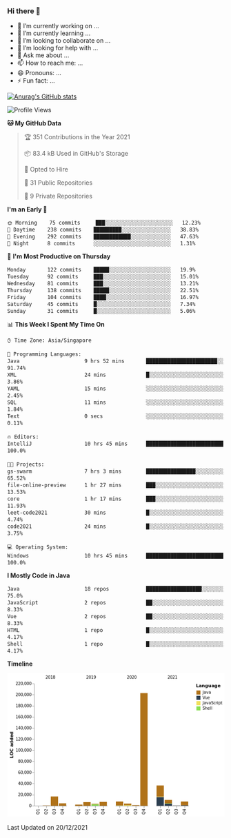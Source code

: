 ### Hi there 👋

- 🔭 I’m currently working on ...
- 🌱 I’m currently learning ...
- 👯 I’m looking to collaborate on ...
- 🤔 I’m looking for help with ...
- 💬 Ask me about ...
- 📫 How to reach me: ...
- 😄 Pronouns: ...
- ⚡ Fun fact: ...

[![Anurag's GitHub stats](https://github-readme-stats.vercel.app/api?username=xiumu2017&show_icons=true&theme=radical)](https://github.com/anuraghazra/github-readme-stats)

<!--
**xiumu2017/xiumu2017** is a ✨ _special_ ✨ repository because its `README.md` (this file) appears on your GitHub profile.

Here are some ideas to get you started:

- 🔭 I’m currently working on ...
- 🌱 I’m currently learning ...
- 👯 I’m looking to collaborate on ...
- 🤔 I’m looking for help with ...
- 💬 Ask me about ...
- 📫 How to reach me: ...
- 😄 Pronouns: ...
- ⚡ Fun fact: ...
-->

<!--START_SECTION:waka-->
![Profile Views](http://img.shields.io/badge/Profile%20Views-0-blue)

**🐱 My GitHub Data** 

> 🏆 351 Contributions in the Year 2021
 > 
> 📦 83.4 kB Used in GitHub's Storage 
 > 
> 💼 Opted to Hire
 > 
> 📜 31 Public Repositories 
 > 
> 🔑 9 Private Repositories  
 > 
**I'm an Early 🐤** 

```text
🌞 Morning    75 commits     ███░░░░░░░░░░░░░░░░░░░░░░   12.23% 
🌆 Daytime    238 commits    █████████░░░░░░░░░░░░░░░░   38.83% 
🌃 Evening    292 commits    ████████████░░░░░░░░░░░░░   47.63% 
🌙 Night      8 commits      ░░░░░░░░░░░░░░░░░░░░░░░░░   1.31%

```
📅 **I'm Most Productive on Thursday** 

```text
Monday       122 commits    █████░░░░░░░░░░░░░░░░░░░░   19.9% 
Tuesday      92 commits     ███░░░░░░░░░░░░░░░░░░░░░░   15.01% 
Wednesday    81 commits     ███░░░░░░░░░░░░░░░░░░░░░░   13.21% 
Thursday     138 commits    █████░░░░░░░░░░░░░░░░░░░░   22.51% 
Friday       104 commits    ████░░░░░░░░░░░░░░░░░░░░░   16.97% 
Saturday     45 commits     █░░░░░░░░░░░░░░░░░░░░░░░░   7.34% 
Sunday       31 commits     █░░░░░░░░░░░░░░░░░░░░░░░░   5.06%

```


📊 **This Week I Spent My Time On** 

```text
⌚︎ Time Zone: Asia/Singapore

💬 Programming Languages: 
Java                     9 hrs 52 mins       ███████████████████████░░   91.74% 
XML                      24 mins             █░░░░░░░░░░░░░░░░░░░░░░░░   3.86% 
YAML                     15 mins             ░░░░░░░░░░░░░░░░░░░░░░░░░   2.45% 
SQL                      11 mins             ░░░░░░░░░░░░░░░░░░░░░░░░░   1.84% 
Text                     0 secs              ░░░░░░░░░░░░░░░░░░░░░░░░░   0.11%

🔥 Editors: 
IntelliJ                 10 hrs 45 mins      █████████████████████████   100.0%

🐱‍💻 Projects: 
gs-swarm                 7 hrs 3 mins        ████████████████░░░░░░░░░   65.52% 
file-online-preview      1 hr 27 mins        ███░░░░░░░░░░░░░░░░░░░░░░   13.53% 
core                     1 hr 17 mins        ███░░░░░░░░░░░░░░░░░░░░░░   11.93% 
leet-code2021            30 mins             █░░░░░░░░░░░░░░░░░░░░░░░░   4.74% 
code2021                 24 mins             █░░░░░░░░░░░░░░░░░░░░░░░░   3.75%

💻 Operating System: 
Windows                  10 hrs 45 mins      █████████████████████████   100.0%

```

**I Mostly Code in Java** 

```text
Java                     18 repos            ██████████████████░░░░░░░   75.0% 
JavaScript               2 repos             ██░░░░░░░░░░░░░░░░░░░░░░░   8.33% 
Vue                      2 repos             ██░░░░░░░░░░░░░░░░░░░░░░░   8.33% 
HTML                     1 repo              █░░░░░░░░░░░░░░░░░░░░░░░░   4.17% 
Shell                    1 repo              █░░░░░░░░░░░░░░░░░░░░░░░░   4.17%

```


**Timeline**

![Chart not found](https://raw.githubusercontent.com/xiumu2017/xiumu2017/main/charts/bar_graph.png) 


 Last Updated on 20/12/2021
<!--END_SECTION:waka-->
